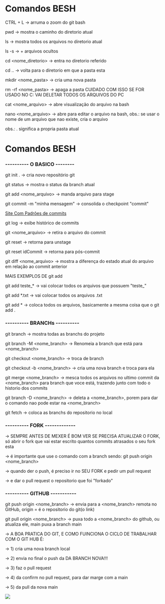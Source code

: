 # Comandos BESH

CTRL + L    -> arruma o zoom do git bash

pwd                         -> mostra o caminho do diretorio atual

ls                          -> mostra todos os arquivos no diretorio atual

ls -s                       -> + arquivos ocultos

cd <nome_diretorio>         -> entra no diretorio referido

cd ..                       -> volta para o diretorio em que a pasta esta

mkdir <nome_pasta>          -> cria uma nova pasta

rm -rf <nome_pasta>         -> apaga a pasta CUIDADO COM ISSO SE FOR USADO NO C: VAI DELETAR TODOS OS ARQUIVOS DO PC

cat <nome_arquivo>          -> abre visualização do arquivo na bash

nano <nome_arquivo>         -> abre para editar o arquivo na bash, obs.: se usar o nome de um arquivo que nao existe, cria o arquivo

obs.: . significa a propria pasta atual

# Comandos BESH

### ---------- O BASICO --------

git init .						    -> cria novo repositório git

git status                     		-> mostra o status da branch atual

git add <nome_arquivo>            	-> manda arquivo para stage

git commit -m "minha mensagem"     	-> consolida o checkpoint "commit"

[Site Com Padrões de commits](https://medium.com/linkapi-solutions/conventional-commits-pattern-3778d1a1e657)

git log                           	-> exibe histórico de commits

git <nome_arquivo>           	    -> retira o arquivo do commit

git reset                        	-> retorna para unstage

git reset idCommit             		-> retorna para pós-commit

git diff <nome_arquivo>             -> mostra a diferença do estado atual do arquivo em relação ao commit anterior

MAIS EXEMPLOS DE git add

git add teste_*                     -> vai colocar todos os arquivos que possuem "teste_"

git add *.txt                       -> vai colocar todos os arquivos .txt 

git add *                           -> coloca todos os arquivos, basicamente a mesma coisa que o git add .


### ---------- BRANCHs ----------

git branch 					        -> mostra todas as branchs do projeto

git branch -M <nome_branch>		    -> Renomeia a branch que está para <nome_branch>

git checkout <nome_branch>			-> troca de branch

git checkout -b <nome_branch>		-> cria uma nova branch e troca para ela

git merge <nome_branch>             -> mesca todos os arquivos no ultimo commit da <nome_branch> para  branch que voce está, trazendo junto com todo o historio dos commits

git branch -D <nome_branch>         -> deleta a <nome_branch>, porem para dar o comando nao pode estar na <nome_branch>

git fetch                           -> coloca as branchs do repositorio no local

### ---------- FORK -------------

-> SEMPRE ANTES DE MEXER É BOM VER SE PRECISA ATUALIZAR O FORK, só abrir o fork que vai estar escrito quantos commits atrasados o seu fork esta

-> é importante que use o comando com a branch sendo: git push origin <nome_branch>

-> quando der o push, é preciso ir no SEU FORK e pedir um pull request

-> e dar o pull request o repositorio que foi "forkado"


### ---------- GITHUB -----------

git push origin <nome_branch> 		-> envia para a <nome_branch> remota no GitHub, origin = é o repositorio do git(o link)

git pull origin <nome_branch>       -> puxa todo a <nome_branch> do github, ou atualiza ele, main puxa a branch main
  
-> A BOA PRATICA DO GIT, E COMO FUINCIONA O CICLO DE TRABALHAR COM O GIT HUB É:

-> 1) cria uma nova branch local

-> 2) envia no final o push da DA BRANCH NOVA!!!

-> 3) faz o pull request 

-> 4) da confirm no pull request, para dar marge com a main

-> 5) da pull da nova main

![](https://i.imgur.com/hDmJgsC.png)

